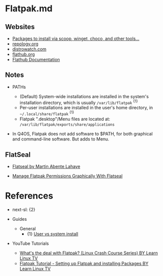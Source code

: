 # Flatpak.md

## Websites

* [Packages to install via scoop, winget, choco, and other tools...](https://gist.github.com/mikepruett3/7ca6518051383ee14f9cf8ae63ba18a7)
* [repology.org](https://repology.org/)
* [distrowatch.com](https://distrowatch.com/)
* [flathub.org](https://flathub.org/)
* [Flathub Documentation](https://docs.flathub.org/docs/category/for-users)

## Notes

* PATHs
  * (Default) System-wide installations are installed in the system's installation directory, which is usually `/var/lib/flatpak` <sup>{1}</sup>
  * Per-user installations are installed in the user's home directory, in `~/.local/share/flatpak` <sup>{1}</sup>
  * Flatpak ".desktop"/Menu files are located at: `/var/lib/flatpak/exports/share/applications`

* In Q4OS, Flatpak does not add software to $PATH, for both graphical and command-line software. But adds to Menu.

## FlatSeal

* [Flatseal by Martin Abente Lahaye](https://flathub.org/apps/com.github.tchx84.Flatseal)

* [Manage Flatpak Permissions Graphically With Flatseal](https://itsfoss.com/flatseal/)

# References

* next-sl: {2}

* Guides

  * General
    * {1} [User vs system install](https://docs.flathub.org/docs/for-users/user-vs-system-install/)

* YouTube Tutorials
  * [What's the deal with Flatpak? (Linux Crash Course Series) BY Learn Linux TV](https://www.youtube.com/watch?v=IG2wTCacEtQ)
  * [Flatpak Tutorial - Setting up Flatpak and installing Packages BY Learn Linux TV](https://www.youtube.com/watch?v=31WRiI1nk8Q)
